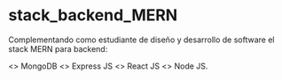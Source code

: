 # stack_backend_MERN
Complementando como estudiante de diseño y desarrollo de software el stack MERN para backend:

<> MongoDB 
<> Express JS 
<> React JS 
<> Node JS.
